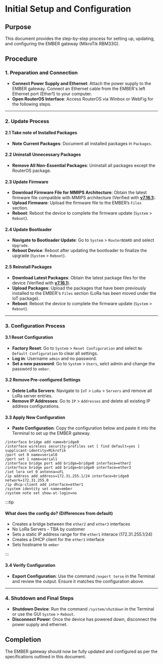 # Initial Setup and Configuration


## Purpose

This document provides the step-by-step process for setting up, updating, and configuring the EMBER gateway (MikroTik RBM33G).

## Procedure


### 1. Preparation and Connection

   - **Connect Power Supply and Ethernet**: Attach the power supply to the EMBER gateway. Connect an Ethernet cable from the EMBER's left Ethernet port (Ether1) to your computer.
   - **Open RouterOS Interface**: Access RouterOS via Winbox or WebFig for the following steps.

---

### 2. Update Process


#### 2.1 Take note of Installed Packages

   - **Note Current Packages**: Document all installed packages in `Packages`.

#### 2.2 Uninstall Unnecessary Packages

   - **Remove All Non-Essential Packages**: Uninstall all packages except the RouterOS package.

#### 2.3 Update Firmware

   - **Download Firmware File for MMIPS Architecture**: Obtain the latest firmware file compatible with MMIPS architecture (Verified with [**v7.16.1**](pathname:///download/routeros-7.16.1-mmips.npk)).
   - **Upload Firmware**: Upload the firmware file to the EMBER’s `Files` section.
   - **Reboot**: Reboot the device to complete the firmware update (`System` > `Reboot`).

#### 2.4 Update Bootloader

   - **Navigate to Bootloader Update**: Go to `System` > `RouterBOARD` and select `Upgrade`.
   - **Reboot Device**: Reboot after updating the bootloader to finalize the upgrade (`System` > `Reboot`).

#### 2.5 Reinstall Packages

   - **Download Latest Packages**: Obtain the latest package files for the device (Verified with [**v7.16.1**](pathname:///download/all_packages-mmips-7.16.1.zip)).
   - **Upload Packages**: Upload the packages that have been previously installed to the EMBER's `Files` section (LoRa has been moved under the IoT package).
   - **Reboot**: Reboot the device to complete the firmware update (`System` > `Reboot`).

---

### 3. Configuration Process


#### 3.1 Reset Configuration

   - **Factory Reset**: Go to `System` > `Reset Configuration` and select `No Default Configuration` to clear all settings.
   - **Log in**: Username `admin` and no password.
   - **Set a new password**: Go to `System` > `Users`, selct admin and change the password to `ember`.

#### 3.2 Remove Pre-configured Settings

   - **Delete LoRa Servers**: Navigate to `IoT` > `LoRa` > `Servers` and remove all LoRa server entries.
   - **Remove IP Addresses**: Go to `IP` > `Addresses` and delete all existing IP address configurations.

#### 3.3 Apply New Configuration

   - **Paste Configuration**: Copy the configuration below and paste it into the Terminal to set up the EMBER gateway.

  ```
  /interface bridge add name=bridge0
  /interface wireless security-profiles set [ find default=yes ] supplicant-identity=MikroTik
  /port set 0 name=serial0
  /port set 1 name=serial1
  /interface bridge port add bridge=bridge0 interface=ether2
  /interface bridge port add bridge=bridge0 interface=ether3
  /iot lora set 0 antenna=uFL
  /ip address add address=172.31.255.1/24 interface=bridge0 network=172.31.255.0
  /ip dhcp-client add interface=ether1
  /system identity set name=ember
  /system note set show-at-login=no
   ```

:::tip

#### What does the config do? (Differences from default)

 - Creates a bridge between the `ether2` and `ether3` interfaces
 - No LoRa Servers - TBA by customer
 - Sets a static IP address range for the `ether1` interace (172.31.255.1/24)
 - Creates a DHCP client for the `ether1` interface
 - Sets hostname to `ember`

:::

#### 3.4 Verify Configuration

   - **Export Configuration**: Use the command `/export terse` in the Terminal and review the output. Ensure it matches the configuration above.

---

### 4. Shutdown and Final Steps

   - **Shutdown Device**: Run the command `/system/shutdown` in the Terminal or use the GUI `System` > `Reboot`.
   - **Disconnect Power**: Once the device has powered down, disconnect the power supply and ethernet.

## Completion

The EMBER gateway should now be fully updated and configured as per the specifications outlined in this document.
